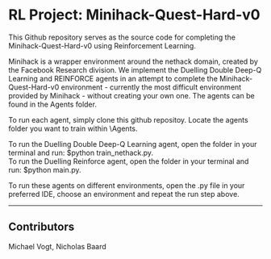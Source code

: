 # RL Project: Minihack-Quest-Hard-v0
 This Github repository serves as the source code for completing the Minihack-Quest-Hard-v0 using Reinforcement Learning.
 
 Minihack is a wrapper environment around the nethack domain, created by the Facebook Research division. We implement the Duelling Double Deep-Q Learning and REINFORCE agents in an attempt to complete the Minihack-Quest-Hard-v0 environment - currently the most difficult environment provided by Minihack - without creating your own one. The agents can be found in the Agents folder.
 
 To run each agent, simply clone this github repositoy. Locate the agents folder you want to train within \Agents. 
 
 To run the Duelling Double Deep-Q Learning agent, open the folder in your terminal and run: $python train_nethack.py.<br />
 To run the Duelling Reinforce agent, open the folder in your terminal and run: $python main.py.
 
 To run these agents on different environments, open the .py file in your preferred IDE, choose an environment and repeat the run step above.
 
 ---
 
 ## Contributors
 
 Michael Vogt,
 Nicholas Baard
